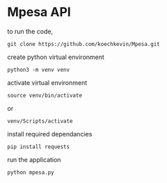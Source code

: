 # Mpesa API
to run the code,
```
git clone https://github.com/koechkevin/Mpesa.git
```
create python virtual environment
```
python3 -m venv venv
```
activate virtual environment
```
source venv/bin/activate
```
or
```
venv/Scripts/activate
```
install required dependancies
```
pip install requests
```
run the application

```
python mpesa.py
```
